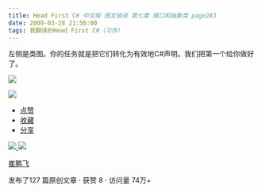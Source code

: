 ```yaml
---
title: Head First C# 中文版 图文皆译 第七章 接口和抽象类 page283
date: 2009-03-28 21:56:00
tags: 我翻译的Head First C#（习作）
---
```

左侧是类图。你的任务就是把它们转化为有效地C#声明。我们把第一个给你做好了。

![](https://p-blog.csdn.net/images/p_blog_csdn_net/cuipengfei1/EntryImages/20090328/2009-03-28_21-49-34.jpg)

![](https://p-blog.csdn.net/images/p_blog_csdn_net/cuipengfei1/EntryImages/20090328/2009-03-28_21-50-50.jpg)

  * [ 点赞  ](javascript:;)
  * [ 收藏  ](javascript:;)
  * [ 分享 ](javascript:;)

[ ![](https://profile.csdnimg.cn/5/2/5/3_cuipengfei1)
![](https://g.csdnimg.cn/static/user-reg-year/1x/11.png)
](https://blog.csdn.net/cuipengfei1)

[ 崔鹏飞 ](https://blog.csdn.net/cuipengfei1)

发布了127 篇原创文章  ·  获赞 8  ·  访问量 74万+

